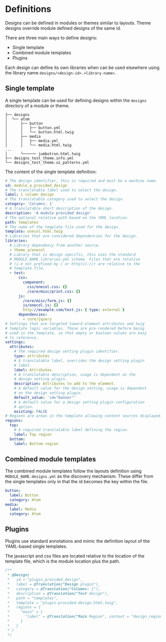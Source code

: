 # Definitions

Designs can be defined in modules or themes similar to layouts.
Theme designs override module defined designs of the same id.

There are three main ways to define designs:

* Single template
* Combined module templates
* Plugins

Each design can define its own libraries when can be
used elsewhere using the library name
`designs/<design-id>.<library-name>`.

## Single template

A single template can be used for defining designs within the
`designs` directory of a module or theme.

```
├── designs
│  └── atom
│      ├── button
│      │   ├── button.yml
│      │   └── button.html.twig
│      ├── media
│      │   ├── media.yml
│      │   └── media.html.twig
...
│      └────── jumbotron.html.twig
├── designs_test_theme.info.yml
└── designs_test_theme.ui_patterns.yml
```

The content of the single template definition:

```yaml
# The design identifier, this is required and must be a machine name.
id: module_a_provided_design
# The translatable label used to select the design.
label: 1 column design
# The translatable category used to select the design.
category: 'Columns: 1'
# A translatable short description of the design.
description: 'A module provided design'
# The optional relative path based on the YAML location.
path: templates
# The name of the template file used for the design.
template: onecol.html.twig
# Libraries that are considered dependencies for the design.
libraries:
  # Library dependency from another source.
  - theme_a/onecol
  # Library that is design specific, this uses the standard
  # MODULE_NAME.libraries.yml schema. Files that are relative
  # (i.e not prefixed by / or http(s)://) are relative to the
  # template file.
  - test:
      css:
        component:
          css/onecol.css: {}
          /core/misc/print.css: {}
      js:
        /core/misc/form.js: {}
        js/onecol.js: {}
        http://example.com/test.js: { type: external }
      dependencies:
        - core/jquery
# Settings that are targeted toward element attributes and twig
# template logic variables. These are pre-rendered before being
# used in the template, so that empty or boolean values are easy
# to reference.
settings:
  attributes:
    # The required design setting plugin identifier.
    type: attributes
    # A translatable label, overrides the design setting plugin
    # label.
    label: Attributes
    # A translatable description, usage is dependent on the
    # design setting plugin.
    description: Attributes to add to the element.
    # A default value for the design setting, usage is dependent
    # on the design setting plugin.
    default_value: 'id="banner"'
    # A default value for a design setting plugin configuration
    # option.
    existing: FALSE
# Regions are areas in the template allowing content sources displayed.
regions:
  top:
    # A required translatable label defining the region.
    label: Top region
  bottom:
    label: Bottom region
```

## Combined module templates

The combined module templates follow the layouts definition using
`MODULE_NAME.designs.yml` as the discovery mechanism. These
differ from the single templates only in that the id becomes
the key within the file.

```yaml
button:
  label: Button
  category: Atom
media:
  label: Media
  category: Atom
```

## Plugins

Plugins use standard annotations and mimic the definition layout
of the YAML-based single templates.

The javascript and css files are located relative to the location
of the template file, which is the module location plus the path.

```php
/**
 * @Design(
 *   id = "plugin_provided_design",
 *   label = @Translation("Design plugin"),
 *   category = @Translation("Columns: 1"),
 *   description = @Translation("Test design"),
 *   path = "templates",
 *   template = "plugin-provided-design.html.twig",
 *   regions = {
 *     "main" = {
 *       "label" = @Translation("Main Region", context = "design_region")
 *     }
 *   }
 * )
 */
```
